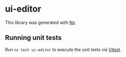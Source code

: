 # ui-editor

This library was generated with [Nx](https://nx.dev).

## Running unit tests

Run `nx test ui-editor` to execute the unit tests via [Vitest](https://vitest.dev/).
